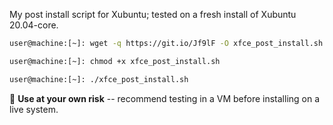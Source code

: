My post install script for Xubuntu; tested on a fresh install of Xubuntu 20.04-core.  

```bash
user@machine:[~]: wget -q https://git.io/Jf9lF -O xfce_post_install.sh

user@machine:[~]: chmod +x xfce_post_install.sh

user@machine:[~]: ./xfce_post_install.sh
```

:loudspeaker:  **Use at your own risk** -- recommend testing in a VM before installing on a live system.
